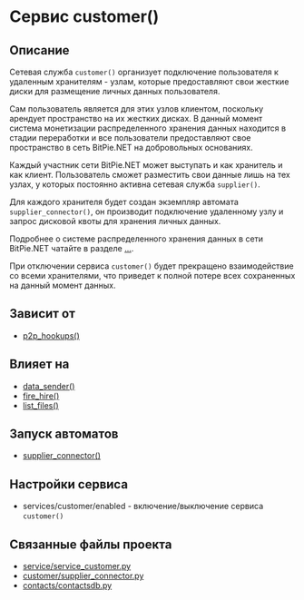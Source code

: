 # Сервис customer()


## Описание
Сетевая служба `customer()` организует подключение пользователя к удаленным хранителям - узлам,
которые предоставляют свои жесткие диски для размещение личных данных пользователя.

Сам пользователь является для этих узлов клиентом, поскольку арендует пространство на их жестких дисках.
В данный момент система монетизации распределенного хранения данных находится в стадии переработки и 
все пользователи предоставляют свое пространство в сеть BitPie.NET на добровольных основаниях.

Каждый участник сети BitPie.NET может выступать и как хранитель и как клиент.
Пользователь сможет разместить свои данные лишь на тех узлах, у которых
постоянно активна сетевая служба `supplier()`.

Для каждого хранителя будет создан экземпляр автомата `supplier_connector()`, он
производит подключение удаленному узлу и запрос дисковой квоты для хранения личных данных.

Подробнее о системе распределенного хранения данных в сети BitPie.NET чатайте в разделе [...](...).

При отключении сервиса `customer()` будет прекращено взаимодействие со всеми хранителями, что приведет
к полной потере всех сохраненных на данный момент данных.


## Зависит от
* [p2p_hookups()](services/service_p2p_hookups.md)


## Влияет на
* [data_sender()](services/service_data_sender.md)
* [fire_hire()](services/service_fire_hire.md)
* [list_files()](services/service_list_files.md)


## Запуск автоматов
* [supplier_connector()](customer/supplier_connector.md)


## Настройки сервиса
* services/customer/enabled - включение/выключение сервиса `customer()`


## Связанные файлы проекта
* [service/service_customer.py](services/service_customer.py)
* [customer/supplier_connector.py](customer/supplier_connector.py)
* [contacts/contactsdb.py](contacts/contactsdb.py)


